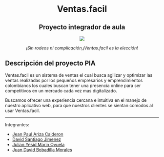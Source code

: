 <h1 align="center"> Ventas.facil</h1>

<h2 align="center">Proyecto integrador de aula</h2>

<p align="center"><img src="https://user-images.githubusercontent.com/102427556/233881485-9f47c731-3074-4862-81d3-e017ba15d8b7.png"/></p>
<p align="center"><em>¡Sin rodeos ni complicación,¡Ventas.facil es la elección!</em> </p>



## Descripción del proyecto PIA

Ventas.facil es un sistema de ventas el cual busca agilizar y optimizar las ventas realizadas por los pequeños empresarios y emprendimientos colombianos los cuales buscan tener una presencia online para ser competitivos en un mercado cada vez mas digitalizado.

Buscamos ofrecer una experiencia cercana e intuitiva en el manejo de nuestro aplicativo web, para que nuestros clientes se sientan comodos al usar Ventas.facil.



---
<p>Integrantes:</p>
<ul>
  <li><a href="https://github.com/jeanlol0123">Jean Paul Ariza Calderon</a></li>
  <li><a href="https://github.com/D4V1D16">David Santiago Jimenez</a></li>
  <li><a href="https://github.com/Jlydm">Julian Yesid Marin Oyuela</a></li>
  <li><a href="https://github.com/ElJuanxi">Juan David Bobadilla Morales</a></li>
</ul>
